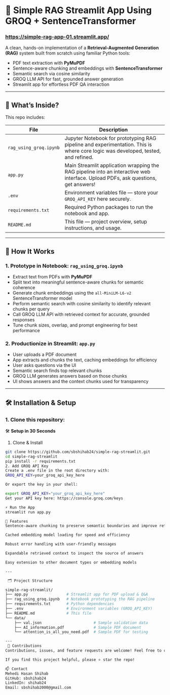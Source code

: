 # 📄 Simple RAG Streamlit App Using GROQ + SentenceTransformer
### https://simple-rag-app-01.streamlit.app/

A clean, hands-on implementation of a **Retrieval-Augmented Generation (RAG)** system built from scratch using familiar Python tools:

- PDF text extraction with **PyMuPDF**
- Sentence-aware chunking and embeddings with **SentenceTransformer**
- Semantic search via cosine similarity
- GROQ LLM API for fast, grounded answer generation
- Streamlit app for effortless PDF QA interaction

---

## 🚀 What’s Inside?

This repo includes:

| File                   | Description                                                                                         |
|------------------------|-----------------------------------------------------------------------------------------------------|
| `rag_using_groq.ipynb` | Jupyter Notebook for prototyping RAG pipeline and experimentation. This is where core logic was developed, tested, and refined. |
| `app.py`               | Main Streamlit application wrapping the RAG pipeline into an interactive web interface. Upload PDFs, ask questions, get answers! |
| `.env`                 | Environment variables file — store your `GROQ_API_KEY` here securely.                              |
| `requirements.txt`     | Required Python packages to run the notebook and app.                                              |
| `README.md`            | This file — project overview, setup instructions, and usage.                                      |

---

## 🧠 How It Works

### 1. Prototype in Notebook: `rag_using_groq.ipynb`

- Extract text from PDFs with **PyMuPDF**
- Split text into meaningful sentence-aware chunks for semantic coherence
- Generate chunk embeddings using the `all-MiniLM-L6-v2` SentenceTransformer model
- Perform semantic search with cosine similarity to identify relevant chunks per query
- Call GROQ LLM API with retrieved context for accurate, grounded responses
- Tune chunk sizes, overlap, and prompt engineering for best performance

### 2. Productionize in Streamlit: `app.py`

- User uploads a PDF document
- App extracts and chunks the text, caching embeddings for efficiency
- User asks questions via the UI
- Semantic search finds top relevant chunks
- GROQ LLM generates answers based on those chunks
- UI shows answers and the context chunks used for transparency

---

## 🛠️ Installation & Setup

### 1. Clone this repository:

 🛠️ **Setup in 30 Seconds**  

 1. Clone & Install  
```bash
git clone https://github.com/sbshihab24/simple-rag-streamlit.git
cd simple-rag-streamlit
pip install -r requirements.txt
2. Add GROQ API Key
Create a .env file in the root directory with:
GROQ_API_KEY=your_groq_api_key_here

Or export the key in your shell:

export GROQ_API_KEY="your_groq_api_key_here"
Get your API key here: https://console.groq.com/keys

⚡ Run the App
streamlit run app.py

🎯 Features
Sentence-aware chunking to preserve semantic boundaries and improve retrieval

Cached embedding model loading for speed and efficiency

Robust error handling with user-friendly messages

Expandable retrieved context to inspect the source of answers

Easy extension to other document types or embedding models

---

 🗂️ Project Structure

simple-rag-streamlit/
├── app.py                 # Streamlit app for PDF upload & Q&A
├── rag_using_groq.ipynb   # Notebook prototyping the RAG pipeline
├── requirements.txt       # Python dependencies
├── .env                   # Environment variables (GROQ_API_KEY)
├── README.md              # This file
└── data/
    ├── val.json                       # Sample validation data
    ├── AI_information.pdf             # Sample PDF document
    └── attention_is_all_you_need.pdf  # Sample PDF for testing

---
 🤝 Contributions
Contributions, issues, and feature requests are welcome! Feel free to open a PR or submit an issue.

If you find this project helpful, please ⭐ star the repo!

📫 Contact
Mehedi Hasan Shihab
GitHub: sbshihab24
LinkedIn: shihab24
Email: sbshihab2000@gmail.com





